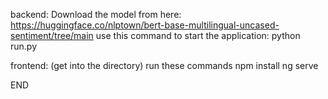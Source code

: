 backend: 
Download the model from here: https://huggingface.co/nlptown/bert-base-multilingual-uncased-sentiment/tree/main 
use this command to start the application: python run.py

frontend: (get into the directory)
run these commands
    npm install
    ng serve

END
